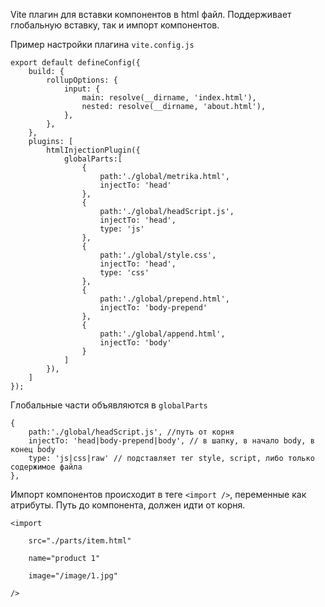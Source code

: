 Vite плагин для вставки компонентов в html файл. 
Поддерживает глобальную вставку, так и импорт компонентов.


Пример настройки плагина `vite.config.js` 
```
export default defineConfig({
	build: {
		rollupOptions: {
			input: {
				main: resolve(__dirname, 'index.html'),
				nested: resolve(__dirname, 'about.html'),
			},
		},
	},
	plugins: [
		htmlInjectionPlugin({
			globalParts:[
				{
					path:'./global/metrika.html',
					injectTo: 'head'
				},
				{
					path:'./global/headScript.js',
					injectTo: 'head',
					type: 'js'
				},
				{
					path:'./global/style.css',
					injectTo: 'head',
					type: 'css'
				},
				{
					path:'./global/prepend.html',
					injectTo: 'body-prepend'
				},
				{
					path:'./global/append.html',
					injectTo: 'body'
				}
			]
		}),
	]
});
```

Глобальные части объявляются в `globalParts`

```
{
	path:'./global/headScript.js', //путь от корня
	injectTo: 'head|body-prepend|body', // в шапку, в начало body, в конец body 
	type: 'js|css|raw' // подставляет тег style, script, либо только содержимое файла
},
```

Импорт компонентов происходит в теге `<import />`, переменные как атрибуты. 
Путь до компонента, должен идти от корня.

```
<import

	src="./parts/item.html"
	
	name="product 1"
	
	image="/image/1.jpg"

/>
```